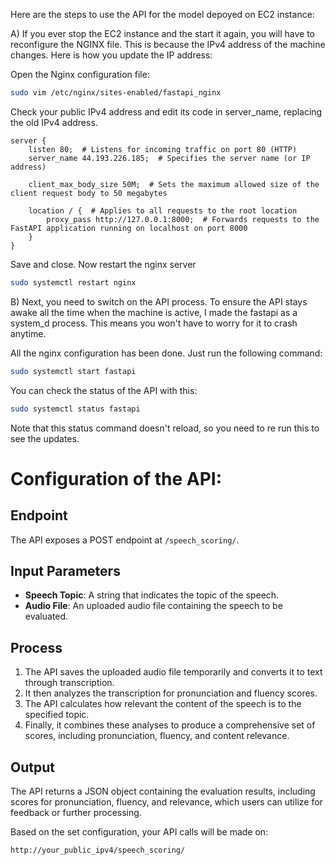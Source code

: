 Here are the steps to use the API for the model depoyed on EC2 instance:

A) If you ever stop the EC2 instance and the start it again, you will have to reconfigure the NGINX file. This is because the IPv4 address of the machine changes. Here is how you update the IP address:


Open the Nginx configuration file: 

```bash
sudo vim /etc/nginx/sites-enabled/fastapi_nginx
```
Check your public IPv4 address and edit its code in server_name, replacing the old IPv4 address.

```nginx
server {
    listen 80;  # Listens for incoming traffic on port 80 (HTTP)
    server_name 44.193.226.185;  # Specifies the server name (or IP address)

    client_max_body_size 50M;  # Sets the maximum allowed size of the client request body to 50 megabytes

    location / {  # Applies to all requests to the root location
        proxy_pass http://127.0.0.1:8000;  # Forwards requests to the FastAPI application running on localhost on port 8000
    }
}
```

Save and close. Now restart the nginx server

```bash
sudo systemctl restart nginx
```

B) Next, you need to switch on the API process. To ensure the API stays awake all the time when the machine is active, I made the fastapi as a system_d process. This means you won't have to worry for it to crash anytime.

All the nginx configuration has been done. Just run the following command:

```bash
sudo systemctl start fastapi
```

You can check the status of the API with this:

```bash
sudo systemctl status fastapi
```
Note that this status command doesn't reload, so you need to re run this to see the updates.

# Configuration of the API:

## Endpoint

The API exposes a POST endpoint at `/speech_scoring/`.

## Input Parameters

- **Speech Topic**: A string that indicates the topic of the speech.
- **Audio File**: An uploaded audio file containing the speech to be evaluated.

## Process

1. The API saves the uploaded audio file temporarily and converts it to text through transcription.
2. It then analyzes the transcription for pronunciation and fluency scores.
3. The API calculates how relevant the content of the speech is to the specified topic.
4. Finally, it combines these analyses to produce a comprehensive set of scores, including pronunciation, fluency, and content relevance.


## Output

The API returns a JSON object containing the evaluation results, including scores for pronunciation, fluency, and relevance, which users can utilize for feedback or further processing.

Based on the set configuration, your API calls will be made on:

```
http://your_public_ipv4/speech_scoring/
```
